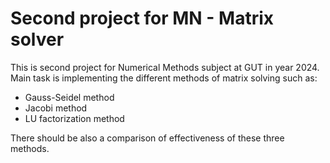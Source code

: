 # Second project for MN - Matrix solver

This is second project for Numerical Methods subject at GUT in year 2024.
Main task is implementing the different methods of matrix solving such as:
- Gauss-Seidel method
- Jacobi method
- LU factorization method

There should be also a comparison of effectiveness of these three methods. 
